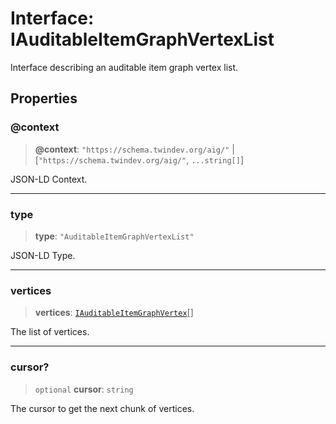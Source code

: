 # Interface: IAuditableItemGraphVertexList

Interface describing an auditable item graph vertex list.

## Properties

### @context

> **@context**: `"https://schema.twindev.org/aig/"` \| [`"https://schema.twindev.org/aig/"`, `...string[]`]

JSON-LD Context.

***

### type

> **type**: `"AuditableItemGraphVertexList"`

JSON-LD Type.

***

### vertices

> **vertices**: [`IAuditableItemGraphVertex`](IAuditableItemGraphVertex.md)[]

The list of vertices.

***

### cursor?

> `optional` **cursor**: `string`

The cursor to get the next chunk of vertices.
